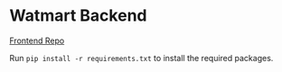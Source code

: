 # Watmart Backend

[Frontend Repo](https://github.com/ECE651-AwesomeTeam/Watmart-FE)

Run `pip install -r requirements.txt` to install the required packages.
